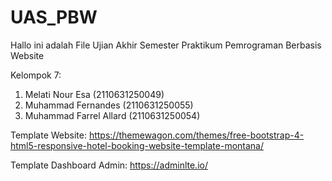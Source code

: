 # UAS_PBW

Hallo ini adalah File Ujian Akhir Semester Praktikum Pemrograman Berbasis Website

Kelompok 7:
1. Melati Nour Esa		      (2110631250049)
2. Muhammad Fernandes	      (2110631250055)
3. Muhammad Farrel Allard 	(2110631250054)


Template Website:
https://themewagon.com/themes/free-bootstrap-4-html5-responsive-hotel-booking-website-template-montana/

Template Dashboard Admin:
https://adminlte.io/
